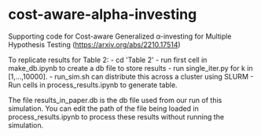 # cost-aware-alpha-investing
Supporting code for Cost-aware Generalized α-investing for Multiple Hypothesis Testing (https://arxiv.org/abs/2210.17514)

To replicate results for Table 2:
    - cd 'Table 2'
    - run first cell in make_db.ipynb to create a db file to store results
    - run single_iter.py for k in [1,...,10000].
        - run_sim.sh can distribute this across a cluster using SLURM
    - Run cells in process_results.ipynb to generate table.
    
The file results_in_paper.db is the db file used from our run of this simulation. You can edit the path of the file being loaded in process_results.ipynb to process these results without running the simulation.